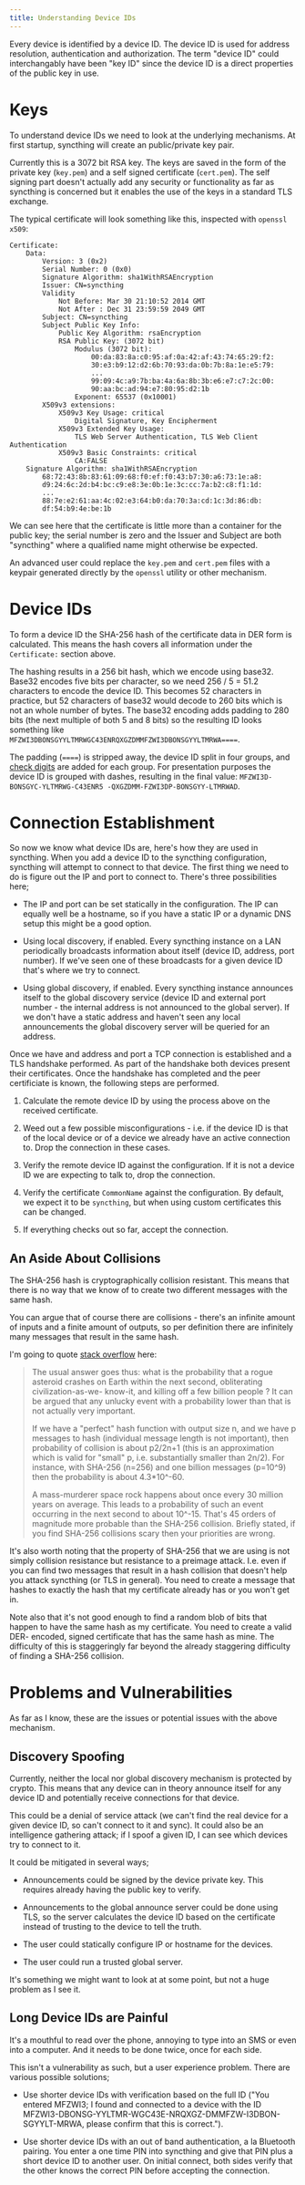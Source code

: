 ```yaml
---
title: Understanding Device IDs
---
```


Every device is identified by a device ID. The device ID is used for address resolution, authentication and authorization. The term "device ID" could interchangably have been "key ID" since the device ID is a direct properties of the public key in use.

# Keys

To understand device IDs we need to look at the underlying mechanisms. At first startup, syncthing will create an public/private key pair.

Currently this is a 3072 bit RSA key. The keys are saved in the form of the private key (`key.pem`) and a self signed certificate (`cert.pem`). The self signing part doesn't actually add any security or functionality as far as syncthing is concerned but it enables the use of the keys in a standard TLS exchange.

The typical certificate will look something like this, inspected with `openssl x509`:

```
Certificate:
    Data:
        Version: 3 (0x2)
        Serial Number: 0 (0x0)
        Signature Algorithm: sha1WithRSAEncryption
        Issuer: CN=syncthing
        Validity
            Not Before: Mar 30 21:10:52 2014 GMT
            Not After : Dec 31 23:59:59 2049 GMT
        Subject: CN=syncthing
        Subject Public Key Info:
            Public Key Algorithm: rsaEncryption
            RSA Public Key: (3072 bit)
                Modulus (3072 bit):
                    00:da:83:8a:c0:95:af:0a:42:af:43:74:65:29:f2:
                    30:e3:b9:12:d2:6b:70:93:da:0b:7b:8a:1e:e5:79:
                    ...
                    99:09:4c:a9:7b:ba:4a:6a:8b:3b:e6:e7:c7:2c:00:
                    90:aa:bc:ad:94:e7:80:95:d2:1b
                Exponent: 65537 (0x10001)
        X509v3 extensions:
            X509v3 Key Usage: critical
                Digital Signature, Key Encipherment
            X509v3 Extended Key Usage:
                TLS Web Server Authentication, TLS Web Client Authentication
            X509v3 Basic Constraints: critical
                CA:FALSE
    Signature Algorithm: sha1WithRSAEncryption
        68:72:43:8b:83:61:09:68:f0:ef:f0:43:b7:30:a6:73:1e:a8:
        d9:24:6c:2d:b4:bc:c9:e8:3e:0b:1e:3c:cc:7a:b2:c8:f1:1d:
        ...
        88:7e:e2:61:aa:4c:02:e3:64:b0:da:70:3a:cd:1c:3d:86:db:
        df:54:b9:4e:be:1b
```

We can see here that the certificate is little more than a container for the
public key; the serial number is zero and the Issuer and Subject are both
"syncthing" where a qualified name might otherwise be expected.

An advanced user could replace the `key.pem` and `cert.pem` files with a
keypair generated directly by the `openssl` utility or other mechanism.

# Device IDs

To form a device ID the SHA-256 hash of the certificate data in DER form is
calculated. This means the hash covers all information under the
`Certificate:` section above.

The hashing results in a 256 bit hash, which we encode using base32. Base32
encodes five bits per character, so we need 256 / 5 = 51.2 characters to
encode the device ID. This becomes 52 characters in practice, but 52
characters of base32 would decode to 260 bits which is not an whole number of
bytes. The base32 encoding adds padding to 280 bits (the next multiple of both
5 and 8 bits) so the resulting ID looks something like
`MFZWI3DBONSGYYLTMRWGC43ENRQXGZDMMFZWI3DBONSGYYLTMRWA====`.

The padding (`====`) is stripped away, the device ID split in four groups, and
[check digits](https://forum.syncthing.net/t/v0-9-0-new-device-id-format/478)
are added for each group. For presentation purposes the device ID is grouped
with dashes, resulting in the final value: `MFZWI3D-BONSGYC-YLTMRWG-C43ENR5
-QXGZDMM-FZWI3DP-BONSGYY-LTMRWAD`.

# Connection Establishment

So now we know what device IDs are, here's how they are used in syncthing.
When you add a device ID to the syncthing configuration, syncthing will
attempt to connect to that device. The first thing we need to do is figure out
the IP and port to connect to. There's three possibilities here;

 * The IP and port can be set statically in the configuration. The IP can equally well be a hostname, so if you have a static IP or a dynamic DNS setup this might be a good option.

 * Using local discovery, if enabled. Every syncthing instance on a LAN periodically broadcasts information about itself (device ID, address, port number). If we've seen one of these broadcasts for a given device ID that's where we try to connect.

 * Using global discovery, if enabled. Every syncthing instance announces itself to the global discovery service (device ID and external port number - the internal address is not announced to the global server). If we don't have a static address and haven't seen any local announcements the global discovery server will be queried for an address.

Once we have and address and port a TCP connection is established and a TLS handshake performed. As part of the handshake both devices present their certificates. Once the handshake has completed and the peer certificiate is known, the following steps are performed.

 1. Calculate the remote device ID by using the process above on the received certificate.

 2. Weed out a few possible misconfigurations - i.e. if the device ID is that of the local device or of a device we already have an active connection to. Drop the connection in these cases.

 3. Verify the remote device ID against the configuration. If it is not a device ID we are expecting to talk to, drop the connection.

 4. Verify the certificate `CommonName` against the configuration. By default, we expect it to be `syncthing`, but when using custom certificates this can be changed.

 5. If everything checks out so far, accept the connection.

## An Aside About Collisions

The SHA-256 hash is cryptographically collision resistant. This means that
there is no way that we know of to create two different messages with the same
hash.

You can argue that of course there are collisions - there's an infinite amount
of inputs and a finite amount of outputs, so per definition there are
infinitely many messages that result in the same hash.

I'm going to quote [stack overflow](http://stackoverflow.com/questions/4014090/is-it-safe-to-ignore-the-possibility-of-sha-collisions-in-practice) here:

> The usual answer goes thus: what is the probability that a rogue asteroid
> crashes on Earth within the next second, obliterating civilization-as-we-
> know-it, and killing off a few billion people ? It can be argued that any
> unlucky event with a probability lower than  that is not actually very
> important.
> 
> If we have a "perfect" hash function with output size n, and we have p
> messages to hash (individual message length is not important), then
> probability of collision is about p2/2n+1 (this is an approximation which is
> valid for "small" p, i.e. substantially smaller than 2n/2).  For instance,
> with SHA-256 (n=256) and one billion messages (p=10^9)  then the probability
> is about 4.3*10^-60.
> 
> A mass-murderer space rock happens about once every 30 million years on
> average. This leads to a probability of such an event occurring in the next
> second to about 10^-15. That's 45 orders of magnitude more probable than the
> SHA-256 collision. Briefly stated, if you find SHA-256 collisions scary then
> your priorities are wrong.

It's also worth noting that the property of SHA-256 that we are using is not
simply collision resistance but resistance to a preimage attack. I.e. even if
you can find two messages that result in a hash collision that doesn't help
you attack syncthing (or TLS in general). You need to create a message that
hashes to exactly the hash that my certificate already has or you won't get
in.

Note also that it's not good enough to find a random blob of bits that happen
to have the same hash as my certificate. You need to create a valid DER-
encoded, signed certificate that has the same hash as mine. The difficulty of
this is staggeringly far beyond the already staggering difficulty of finding a
SHA-256 collision.

# Problems and Vulnerabilities

As far as I know, these are the issues or potential issues with the above mechanism.

## Discovery Spoofing

Currently, neither the local nor global discovery mechanism is protected by
crypto. This means that any device can in theory announce itself for any
device ID and potentially receive connections for that device.

This could be a denial of service attack (we can't find the real device for a
given device ID, so can't connect to it and sync). It could also be an
intelligence gathering attack; if I spoof a given ID, I can see which devices
try to connect to it.

It could be mitigated in several ways;

 * Announcements could be signed by the device private key. This requires already having the public key to verify.

 * Announcements to the global announce server could be done using TLS, so the server calculates the device ID based on the certificate instead of trusting to the device to tell the truth.

 * The user could statically configure IP or hostname for the devices.

 * The user could run a trusted global server.

It's something we might want to look at at some point, but not a huge problem as I see it.

## Long Device IDs are Painful

It's a mouthful to read over the phone, annoying to type into an SMS or even
into a computer. And it needs to be done twice, once for each side.

This isn't a vulnerability as such, but a user experience problem. There are
various possible solutions;

 * Use shorter device IDs with verification based on the full ID ("You entered MFZWI3; I found and connected to a device with the ID MFZWI3-DBONSG-YYLTMR-WGC43E-NRQXGZ-DMMFZW-I3DBON-SGYYLT-MRWA, please confirm that this is correct.").

 * Use shorter device IDs with an out of band authentication, a la Bluetooth pairing. You enter a one time PIN into syncthing and give that PIN plus a short device ID to another user. On initial connect, both sides verify that the other knows the correct PIN before accepting the connection.
